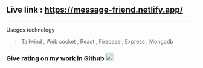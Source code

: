 ## Live link : https://message-friend.netlify.app/

---

Useges technology

> Tailwind , Web socket , React , Firebase , Express , Mongodb

### Give rating on my work in Github  <img src="https://i.ibb.co/16ccb0G/Star-icon-stylized-svg.png" width="20" alt="star image">